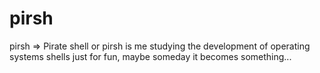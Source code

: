 # pirsh
pirsh => Pirate shell or pirsh is me studying the development of operating systems shells just for fun, maybe someday it becomes something...
